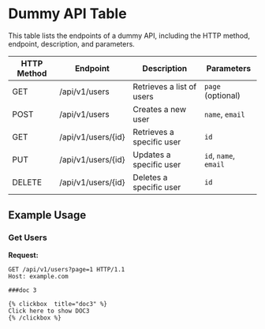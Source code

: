 # Dummy API Table

This table lists the endpoints of a dummy API, including the HTTP method, endpoint, description, and parameters.

| HTTP Method | Endpoint            | Description                | Parameters           |
|-------------|---------------------|----------------------------|----------------------|
| GET         | /api/v1/users       | Retrieves a list of users  | `page` (optional)    |
| POST        | /api/v1/users       | Creates a new user         | `name`, `email`      |
| GET         | /api/v1/users/{id}  | Retrieves a specific user  | `id`                 |
| PUT         | /api/v1/users/{id}  | Updates a specific user    | `id`, `name`, `email`|
| DELETE      | /api/v1/users/{id}  | Deletes a specific user    | `id`                 |

## Example Usage

### Get Users

**Request:**

```http
GET /api/v1/users?page=1 HTTP/1.1
Host: example.com

###doc 3

{% clickbox  title="doc3" %}
Click here to show DOC3
{% /clickbox %}